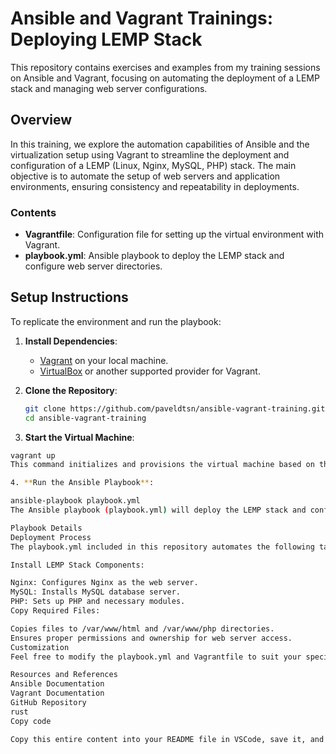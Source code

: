 # Ansible and Vagrant Trainings: Deploying LEMP Stack

This repository contains exercises and examples from my training sessions on Ansible and Vagrant, focusing on automating the deployment of a LEMP stack and managing web server configurations.

## Overview

In this training, we explore the automation capabilities of Ansible and the virtualization setup using Vagrant to streamline the deployment and configuration of a LEMP (Linux, Nginx, MySQL, PHP) stack. The main objective is to automate the setup of web servers and application environments, ensuring consistency and repeatability in deployments.

### Contents

- **Vagrantfile**: Configuration file for setting up the virtual environment with Vagrant.
- **playbook.yml**: Ansible playbook to deploy the LEMP stack and configure web server directories.

## Setup Instructions

To replicate the environment and run the playbook:

1. **Install Dependencies**:
   - [Vagrant](https://www.vagrantup.com/) on your local machine.
   - [VirtualBox](https://www.virtualbox.org/) or another supported provider for Vagrant.

2. **Clone the Repository**:

   ```bash
   git clone https://github.com/paveldtsn/ansible-vagrant-training.git
   cd ansible-vagrant-training
3. **Start the Virtual Machine**:

```bash
vagrant up
This command initializes and provisions the virtual machine based on the Vagrantfile.

4. **Run the Ansible Playbook**:

ansible-playbook playbook.yml
The Ansible playbook (playbook.yml) will deploy the LEMP stack and configure the necessary directories on the virtual machine.

Playbook Details
Deployment Process
The playbook.yml included in this repository automates the following tasks:

Install LEMP Stack Components:

Nginx: Configures Nginx as the web server.
MySQL: Installs MySQL database server.
PHP: Sets up PHP and necessary modules.
Copy Required Files:

Copies files to /var/www/html and /var/www/php directories.
Ensures proper permissions and ownership for web server access.
Customization
Feel free to modify the playbook.yml and Vagrantfile to suit your specific requirements or to practice different configurations and scenarios.

Resources and References
Ansible Documentation
Vagrant Documentation
GitHub Repository
rust
Copy code

Copy this entire content into your README file in VSCode, save it, and it should display corr